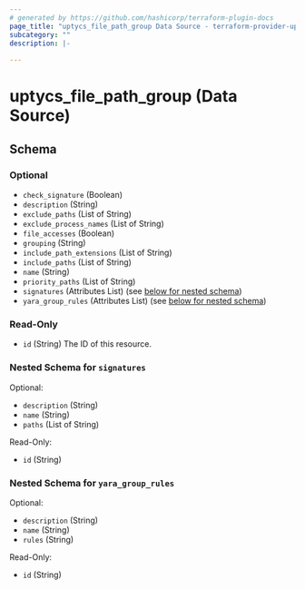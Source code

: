 ```yaml
---
# generated by https://github.com/hashicorp/terraform-plugin-docs
page_title: "uptycs_file_path_group Data Source - terraform-provider-uptycs"
subcategory: ""
description: |-
  
---
```


# uptycs_file_path_group (Data Source)





<!-- schema generated by tfplugindocs -->
## Schema

### Optional

- `check_signature` (Boolean)
- `description` (String)
- `exclude_paths` (List of String)
- `exclude_process_names` (List of String)
- `file_accesses` (Boolean)
- `grouping` (String)
- `include_path_extensions` (List of String)
- `include_paths` (List of String)
- `name` (String)
- `priority_paths` (List of String)
- `signatures` (Attributes List) (see [below for nested schema](#nestedatt--signatures))
- `yara_group_rules` (Attributes List) (see [below for nested schema](#nestedatt--yara_group_rules))

### Read-Only

- `id` (String) The ID of this resource.

<a id="nestedatt--signatures"></a>
### Nested Schema for `signatures`

Optional:

- `description` (String)
- `name` (String)
- `paths` (List of String)

Read-Only:

- `id` (String)


<a id="nestedatt--yara_group_rules"></a>
### Nested Schema for `yara_group_rules`

Optional:

- `description` (String)
- `name` (String)
- `rules` (String)

Read-Only:

- `id` (String)


